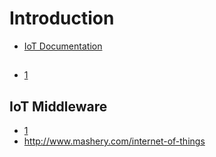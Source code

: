 # Introduction

- [IoT Documentation](https://software.intel.com/en-us/iot/documentation)

## 

- [1](https://blogs.intel.com/iot/2016/02/22/the-wireless-internet-of-things-finding-the-right-tool-for-the-job/)

## IoT Middleware

- [1](http://git.yoctoproject.org/cgit/cgit.cgi/meta-intel-iot-middleware/tree/)
- http://www.mashery.com/internet-of-things
